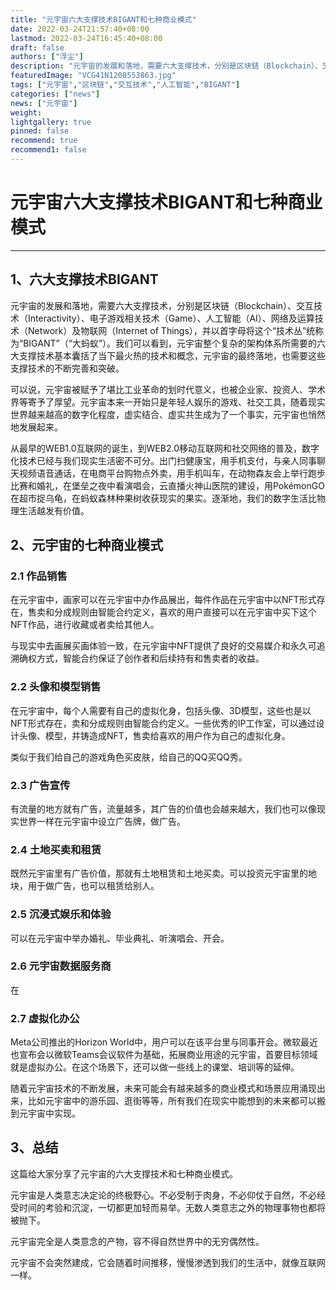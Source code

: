 ```yaml
---
title: "元宇宙六大支撑技术BIGANT和七种商业模式"
date: 2022-03-24T21:57:40+08:00
lastmod: 2022-03-24T16:45:40+08:00
draft: false
authors: ["浮尘"]
description: "元宇宙的发展和落地，需要六大支撑技术，分别是区块链（Blockchain）、交互技术（Interactivity）、电子游戏相关技术（Game）、人工智能（AI）、网络及运算技术（Network）及物联网（Internet of Things），并以首字母将这个“技术丛”统称为“BIGANT”（“大蚂蚁”）。"
featuredImage: "VCG41N1208553863.jpg"
tags: ["元宇宙","区块链","交互技术","人工智能","BIGANT"]
categories: ["news"]
news: ["元宇宙"]
weight: 
lightgallery: true
pinned: false
recommend: true
recommend1: false
---
```


# 元宇宙六大支撑技术BIGANT和七种商业模式

---



## 1、六大支撑技术BIGANT

元宇宙的发展和落地，需要六大支撑技术，分别是区块链（Blockchain）、交互技术（Interactivity）、电子游戏相关技术（Game）、人工智能（AI）、网络及运算技术（Network）及物联网（Internet of Things），并以首字母将这个“技术丛”统称为“BIGANT”（“大蚂蚁”）。我们可以看到，元宇宙整个复杂的架构体系所需要的六大支撑技术基本囊括了当下最火热的技术和概念，元宇宙的最终落地，也需要这些支撑技术的不断完善和突破。

可以说，元宇宙被赋予了堪比工业革命的划时代意义，也被企业家、投资人、学术界等寄予了厚望。元宇宙本来一开始只是年轻人娱乐的游戏、社交工具，随着现实世界越来越高的数字化程度，虚实结合、虚实共生成为了一个事实，元宇宙也悄然地发展起来。

从最早的WEB1.0互联网的诞生，到WEB2.0移动互联网和社交网络的普及，数字化技术已经与我们现实生活密不可分。出门扫健康宝，用手机支付，与亲人同事聊天视频语音通话，在电商平台购物点外卖，用手机叫车，在动物森友会上举行跑步比赛和婚礼，在堡垒之夜中看演唱会，云直播火神山医院的建设，用PokémonGO在超市捉乌龟，在蚂蚁森林种果树收获现实的果实。逐渐地，我们的数字生活比物理生活越发有价值。

## 2、元宇宙的七种商业模式

### 2.1 作品销售

在元宇宙中，画家可以在元宇宙中办作品展出，每件作品在元宇宙中以NFT形式存在，售卖和分成规则由智能合约定义，喜欢的用户直接可以在元宇宙中买下这个NFT作品，进行收藏或者卖给其他人。

与现实中去画展买画体验一致，在元宇宙中NFT提供了良好的交易媒介和永久可追溯确权方式，智能合约保证了创作者和后续持有和售卖者的收益。

### 2.2 头像和模型销售

在元宇宙中，每个人需要有自己的虚拟化身，包括头像、3D模型，这些也是以NFT形式存在，卖和分成规则由智能合约定义。一些优秀的IP工作室，可以通过设计头像、模型，并铸造成NFT，售卖给喜欢的用户作为自己的虚拟化身。

类似于我们给自己的游戏角色买皮肤，给自己的QQ买QQ秀。

### 2.3 广告宣传

有流量的地方就有广告，流量越多，其广告的价值也会越来越大，我们也可以像现实世界一样在元宇宙中设立广告牌，做广告。

### 2.4 土地买卖和租赁

既然元宇宙里有广告价值，那就有土地租赁和土地买卖。可以投资元宇宙里的地块，用于做广告，也可以租赁给别人。

### 2.5 沉浸式娱乐和体验

可以在元宇宙中举办婚礼、毕业典礼、听演唱会、开会。

### 2.6 元宇宙数据服务商

在

### 2.7 虚拟化办公

Meta公司推出的Horizon World中，用户可以在该平台里与同事开会。微软最近也宣布会以微软Teams会议软件为基础，拓展商业用途的元宇宙，首要目标领域就是虚拟办公。在这个场景下，还可以做一些线上的课堂、培训等的延伸。

随着元宇宙技术的不断发展，未来可能会有越来越多的商业模式和场景应用涌现出来，比如元宇宙中的游乐园、逛街等等，所有我们在现实中能想到的未来都可以搬到元宇宙中实现。

## 3、总结

这篇给大家分享了元宇宙的六大支撑技术和七种商业模式。

元宇宙是人类意志决定论的终极野心。不必受制于肉身，不必仰仗于自然，不必经受时间的考验和沉淀，一切都更加轻而易举。无数人类意志之外的物理事物也都将被抛下。

元宇宙完全是人类意念的产物，容不得自然世界中的无穷偶然性。

元宇宙不会突然建成，它会随着时间推移，慢慢渗透到我们的生活中，就像互联网一样。